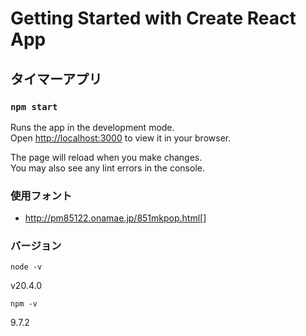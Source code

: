 # Getting Started with Create React App

## タイマーアプリ

### `npm start`

Runs the app in the development mode.\
Open [http://localhost:3000](http://localhost:3000) to view it in your browser.

The page will reload when you make changes.\
You may also see any lint errors in the console.

### 使用フォント

- <http://pm85122.onamae.jp/851mkpop.html>[]

### バージョン
```shell
node -v
```
v20.4.0
```shell
npm -v
```
9.7.2
